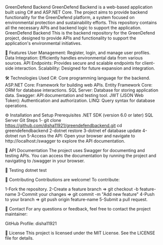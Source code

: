 GreenDefend Backend
GreenDefend Backend is a web-based application built using C# and ASP.NET Core.
The project aims to provide backend functionality for the GreenDefend platform, a system focused on environmental protection and sustainability efforts.
This repository contains all the necessary APIs and backend logic to support the application.
GreenDefend Backend
This is the backend repository for the GreenDefend project, designed to provide APIs and functionality to support the application's environmental initiatives.

🌟 Features
User Management: Register, login, and manage user profiles.
Data Integration: Efficiently handles environmental data from various sources.
API Endpoints: Provides secure and scalable endpoints for client-side interaction.
Scalability: Designed for future expansion and integration.

🛠️ Technologies Used
C#: Core programming language for the backend.
ASP.NET Core: Framework for building web APIs.
Entity Framework Core: ORM for database interactions.
SQL Server: Database for storing application data.
Swagger: API documentation and testing tool.
JWT (JSON Web Token): Authentication and authorization.
LINQ: Query syntax for database operations.

⚙️ Installation and Setup
Prerequisites
.NET SDK (version 6.0 or later)
SQL Server
Git
Steps 
1- git clone https://github.com/disha11921/greendefendbackend.git
cd greendefendbackend
2-dotnet restore
3-dotnet ef database update
4-dotnet run
5-Access the API: Open your browser and navigate to http://localhost:<port>/swagger to explore the API documentation.

📄 API Documentation
The project uses Swagger for documenting and testing APIs. You can access the documentation by running the project and navigating to /swagger in your browser.

🧪 Testing
dotnet test

🤝 Contributing
Contributions are welcome! To contribute:

1-Fork the repository.
2-Create a feature branch => git checkout -b feature-name
3-Commit your changes => git commit -m "Add new feature"
4-Push to your branch => git push origin feature-name
5-Submit a pull request.

📧 Contact
For any questions or feedback, feel free to contact the project maintainer:

GitHub Profile: disha11921

📜 License
This project is licensed under the MIT License. See the LICENSE file for details.

